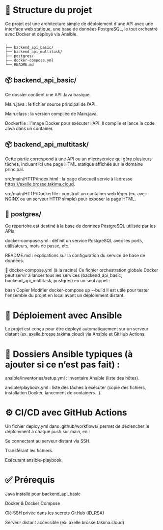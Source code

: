 # 📁 Structure du projet
Ce projet est une architecture simple de déploiement d'une API avec une interface web statique, une base de données PostgreSQL, le tout orchestré avec Docker et déployé via Ansible.

```
.
├── backend_api_basic/
├── backend_api_multitask/
├── postgres/
├── docker-compose.yml
└── README.md
```

## 📦 backend_api_basic/
Ce dossier contient une API Java basique.

Main.java : le fichier source principal de l’API.

Main.class : la version compilée de Main.java.

Dockerfile : l’image Docker pour exécuter l'API. Il compile et lance le code Java dans un container.

## 📦 backend_api_multitask/
Cette partie correspond à une API ou un microservice qui gère plusieurs tâches, incluant ici une page HTML statique affichée sur le domaine principal.

src/main/HTTP/index.html : la page d’accueil servie à l’adresse https://axelle.brosse.takima.cloud.

src/main/HTTP/Dockerfile : construit un container web léger (ex. avec NGINX ou un serveur HTTP simple) pour exposer la page HTML.

## 🐘 postgres/
Ce répertoire est destiné à la base de données PostgreSQL utilisée par les APIs.

docker-compose.yml : définit un service PostgreSQL avec les ports, utilisateurs, mots de passe, etc.

README.md : explications sur la configuration du service de base de données.

🧩 docker-compose.yml (à la racine)
Ce fichier orchestration globale Docker peut servir à lancer tous les services (backend_api_basic, backend_api_multitask, postgres) en un seul appel :

bash
Copier
Modifier
docker-compose up --build
Il est utile pour tester l'ensemble du projet en local avant un déploiement distant.

# 🚀 Déploiement avec Ansible
Le projet est conçu pour être déployé automatiquement sur un serveur distant (ex. axelle.brosse.takima.cloud) via Ansible et GitHub Actions.

# 📁 Dossiers Ansible typiques (à ajouter si ce n’est pas fait) :
ansible/inventories/setup.yml : inventaire Ansible (liste des hôtes).

ansible/playbook.yml : liste des tâches à exécuter (copie des fichiers, installation Docker, lancement de containers...).

# ⚙️ CI/CD avec GitHub Actions
Un fichier deploy.yml dans .github/workflows/ permet de déclencher le déploiement à chaque push sur main, en :

Se connectant au serveur distant via SSH.

Transférant les fichiers.

Exécutant ansible-playbook.

# ✅ Prérequis
Java installé pour backend_api_basic

Docker & Docker Compose

Clé SSH privée dans les secrets GitHub (ID_RSA)

Serveur distant accessible (ex: axelle.brosse.takima.cloud)

